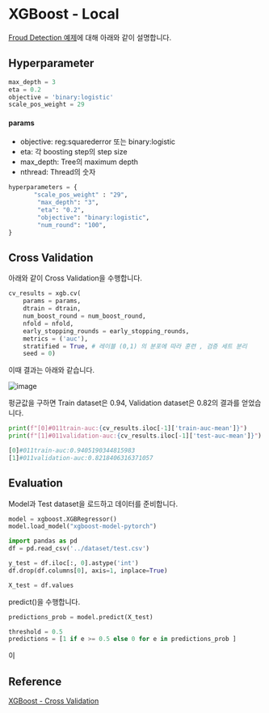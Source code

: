 # XGBoost - Local

[Froud Detection 예제](https://github.com/kyopark2014/ML-xgboost/blob/main/jupyter-local/xgboost-fraud-detection-pytorch.ipynb)에 대해 아래와 같이 설명합니다. 

## Hyperparameter

```python
max_depth = 3
eta = 0.2
objective = 'binary:logistic'
scale_pos_weight = 29
```

#### params 

- objective: reg:squarederror 또는 binary:logistic
- eta: 각 boosting step의 step size 
- max_depth: Tree의  maximum depth 
- nthread: Thread의 숫자

```python
hyperparameters = {
       "scale_pos_weight" : "29",    
        "max_depth": "3",
        "eta": "0.2",
        "objective": "binary:logistic",
        "num_round": "100",
}
```



## Cross Validation

아래와 같이 Cross Validation을 수행합니다. 

```python
cv_results = xgb.cv(
    params = params,
    dtrain = dtrain,
    num_boost_round = num_boost_round,
    nfold = nfold,
    early_stopping_rounds = early_stopping_rounds,
    metrics = ('auc'),
    stratified = True, # 레이블 (0,1) 의 분포에 따라 훈련 , 검증 세트 분리
    seed = 0)
```

이때 결과는 아래와 같습니다.

![image](https://user-images.githubusercontent.com/52392004/190918913-c46b4a23-76ef-4ae2-ac8f-56ffee12e01a.png)

펑균값을 구하면 Train dataset은 0.94, Validation dataset은 0.82의 결과를 얻었습니다. 

```python
print(f"[0]#011train-auc:{cv_results.iloc[-1]['train-auc-mean']}")
print(f"[1]#011validation-auc:{cv_results.iloc[-1]['test-auc-mean']}")

[0]#011train-auc:0.9405190344815983
[1]#011validation-auc:0.8218406316371057
```

## Evaluation

Model과 Test dataset을 로드하고 데이터를 준비합니다. 

```python
model = xgboost.XGBRegressor()
model.load_model("xgboost-model-pytorch")

import pandas as pd
df = pd.read_csv('../dataset/test.csv')

y_test = df.iloc[:, 0].astype('int')    
df.drop(df.columns[0], axis=1, inplace=True)

X_test = df.values
```

predict()을 수행합니다. 

```python
predictions_prob = model.predict(X_test)

threshold = 0.5
predictions = [1 if e >= 0.5 else 0 for e in predictions_prob ] 
```

이



## Reference

[XGBoost - Cross Validation](https://rdrr.io/cran/xgboost/man/xgb.cv.html)

